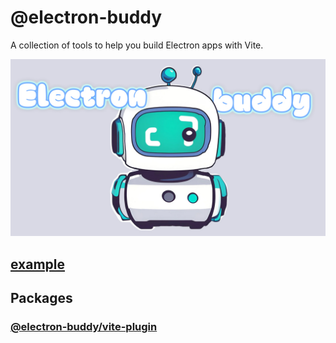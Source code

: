 # @electron-buddy

A collection of tools to help you build Electron apps with Vite.

![electron-buddy.jpg](docs/img/electron-buddy.jpg)

## [example](https://github.com/livemehere/electron-buddy/tree/master/packages/playground)

## Packages

### [@electron-buddy/vite-plugin](https://github.com/livemehere/electron-buddy/tree/master/packages/vite-plugin)
